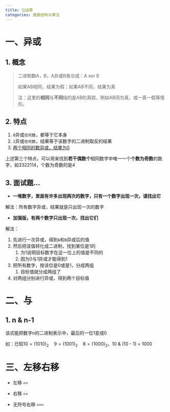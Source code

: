 ```yaml
---
title: 位运算
categories: 数据结构与算法
---
```


# 一、异或

## 1. 概念

> 二进制数A，B，A异或B表示成：A xor B
>
> 如果AB相同，结果为假；如果AB不同，结果为真
>
> 注：这里的**相同**与**不同**指的是AB的真假，例如AB同为真，或一真一假等情形。

## 2. 特点

1. `0`异或`任何数`，都等于它本身
2. `1`异或`任何数`，结果等于该数字的二进制取反的结果
3. <u>两个相同的数异或，结果为0</u>

上述第三个特点，可以用来找到**若干偶数个**相同数字中唯一一个**个数为奇数**的数字，如3322114，个数为奇数的是4

## 3. 面试题...

- **一堆数字，里面有许多出现两次的数字，只有一个数字出现一次，请找出它**

解法：所有数字异或，结果就是只出现一次的数字

- **加强版，有两个数字只出现一次，找出它们**

解法：

1. 先进行一次异或，得到`A`和`B`异或后的值
2. 然后把该值转化成二进制，找到某位是1的
   1. 为1说明目标数字在这一位上的值是不同的
   2. 因为0与1异或才能得到1
3. 把所有数字，按该位是0或是1，分成两组
   1. 目标值就分成两组了
4. 对两组分别进行异或，得到两个目标值

# 二、与

## 1. n & n-1

该式能把数字n的二进制表示中，最后的一位1变成0

如：已知$10 = (1010)_2\quad9 = (1001)_2\quad8 = (1000)_2$，10 & (10 - 1) = 1000

# 三、左移右移

- 左移  `<<`

- 右移  `>>`

- 无符号右移  `>>>`

